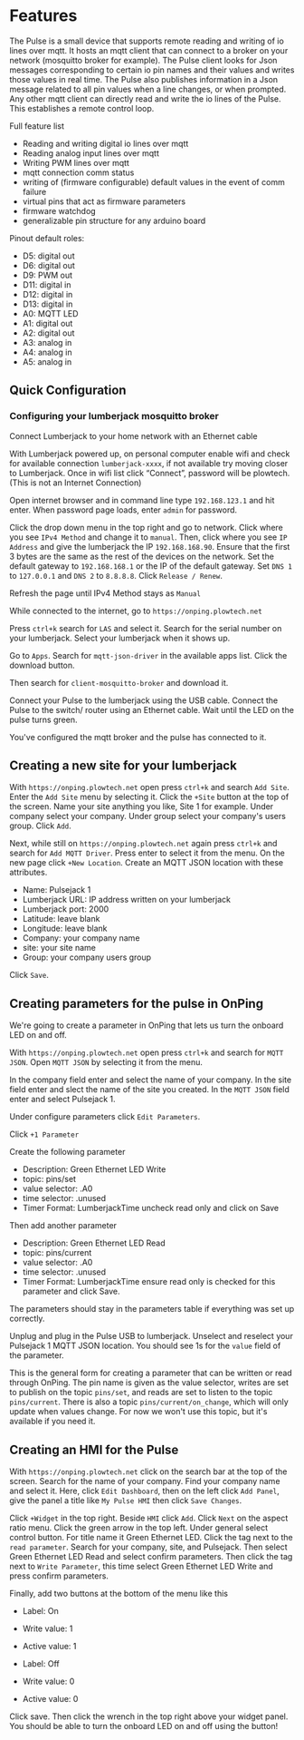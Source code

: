 <h1> Features </h1>

The Pulse is a small device that supports remote reading and writing of io lines over mqtt. It hosts an mqtt client that can connect to a broker on your network (mosquitto broker for example). The Pulse client looks for Json messages corresponding to certain io pin names and their values and writes those values in real time. The Pulse also publishes information in a Json message related to all pin values when a line changes, or when prompted. Any other mqtt client can directly read and write the io lines of the Pulse. This establishes a remote control loop.

Full feature list
* Reading and writing digital io lines over mqtt
* Reading analog input lines over mqtt
* Writing PWM lines over mqtt
* mqtt connection comm status
* writing of (firmware configurable) default values in the event of comm failure
* virtual pins that act as firmware parameters 
* firmware watchdog
* generalizable pin structure for any arduino board

Pinout default roles:
* D5: digital out
* D6: digital out
* D9: PWM out
* D11: digital in
* D12: digital in
* D13: digital in
* A0: MQTT LED
* A1: digital out
* A2: digital out
* A3: analog in
* A4: analog in
* A5: analog in


<h2> Quick Configuration </h2>

<h3>Configuring your lumberjack mosquitto broker</h3>

Connect Lumberjack to your home network with an Ethernet cable

With Lumberjack powered up, on personal computer enable wifi and check for available connection `lumberjack-xxxx`, if not available try moving closer to Lumberjack. Once in wifi list click “Connect”, password will be plowtech. (This is not an Internet Connection) 

Open internet browser and in command line type `192.168.123.1` and hit enter. When password page loads, enter `admin` for password.

Click the drop down menu in the top right and go to network. Click where you see `IPv4 Method` and change it to `manual`. Then, click where you see `IP Address` and give the lumberjack the IP `192.168.168.90`. Ensure that the first 3 bytes are the same as the rest of the devices on the network. Set the default gateway to `192.168.168.1` or the IP of the default gateway. Set `DNS 1` to `127.0.0.1` and `DNS 2` to `8.8.8.8`. Click `Release / Renew`. 

Refresh the page until IPv4 Method stays as `Manual`

While connected to the internet, go to `https://onping.plowtech.net`

Press `ctrl+k` search for `LAS` and select it. Search for the serial number on your lumberjack. Select your lumberjack when it shows up.

Go to `Apps`. Search for `mqtt-json-driver` in the available apps list. Click the download button.

Then search for `client-mosquitto-broker` and download it.

Connect your Pulse to the lumberjack using the USB cable. Connect the Pulse to the switch/ router using an Ethernet cable. Wait until the LED on the pulse turns green.

You've configured the mqtt broker and the pulse has connected to it.

<h2> Creating a new site for your lumberjack </h2>

With `https://onping.plowtech.net` open press `ctrl+k` and search `Add Site`. Enter the `Add Site` menu by selecting it. Click the `+Site` button at the top of the screen. Name your site anything you like, Site 1 for example. Under company select your company. Under group select your company's users group. Click `Add`.

Next, while still on `https://onping.plowtech.net` again press `ctrl+k` and search for `Add MQTT Driver`. Press enter to select it from the menu. On the new page click `+New Location`. Create an MQTT JSON location with these attributes.

* Name: Pulsejack 1
* Lumberjack URL: IP address written on your lumberjack
* Lumberjack port: 2000
* Latitude: leave blank
* Longitude: leave blank
* Company: your company name
* site: your site name
* Group: your company users group

Click `Save`.

<h2> Creating parameters for the pulse in OnPing </h2>

We're going to create a parameter in OnPing that lets us turn the onboard LED on and off.

With `https://onping.plowtech.net` open press `ctrl+k` and search for `MQTT JSON`. Open `MQTT JSON` by selecting it from the menu.

In the company field enter and select the name of your company. In the site field enter and slect the name of the site you created. In the `MQTT JSON` field enter and select Pulsejack 1.

Under configure parameters click `Edit Parameters`.

Click `+1 Parameter`

Create the following parameter
* Description: Green Ethernet LED Write
* topic: pins/set
* value selector: .A0
* time selector: .unused
* Timer Format: LumberjackTime
uncheck read only and click on Save

Then add another parameter
* Description: Green Ethernet LED Read
* topic: pins/current
* value selector: .A0
* time selector: .unused
* Timer Format: LumberjackTime
ensure read only is checked for this parameter and click Save.

The parameters should stay in the parameters table if everything was set up correctly.

Unplug and plug in the Pulse USB to lumberjack. Unselect and reselect your Pulsejack 1 MQTT JSON location. You should see 1s for the `value` field of the parameter.

This is the general form for creating a parameter that can be written or read through OnPing. The pin name is given as the value selector, writes are set to publish on the topic `pins/set`, and reads are set to listen to the topic `pins/current`. There is also a topic `pins/current/on_change`, which will only update when values change. For now we won't use this topic, but it's available if you need it.

<h2> Creating an HMI for the Pulse </h3>

With `https://onping.plowtech.net` click on the search bar at the top of the screen. Search for the name of your company. Find your company name and select it. Here, click `Edit Dashboard`, then on the left click `Add Panel`, give the panel a title like `My Pulse HMI` then click `Save Changes`.

Click `+Widget` in the top right. Beside `HMI` click `Add`. Click `Next` on the aspect ratio menu. Click the green arrow in the top left. Under general select control button. For title name it Green Ethernet LED. Click the tag next to the `read parameter`. Search for your company, site, and Pulsejack. Then select Green Ethernet LED Read and select confirm parameters. Then click the tag next to `Write Parameter`, this time select Green Ethernet LED Write and press confirm parameters. 

Finally, add two buttons at the bottom of the menu like this

* Label: On
* Write value: 1
* Active value: 1

* Label: Off
* Write value: 0
* Active value: 0

Click save. Then click the wrench in the top right above your widget panel. You should be able to turn the onboard LED on and off using the button!
